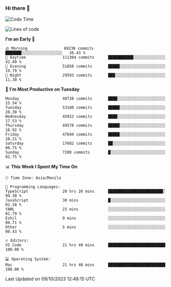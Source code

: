 ### Hi there 👋

<!--START_SECTION:waka-->
![Code Time](http://img.shields.io/badge/Code%20Time-4%2C407%20hrs%2042%20mins-blue)

![Lines of code](https://img.shields.io/badge/From%20Hello%20World%20I%27ve%20Written-104.1%20million%20lines%20of%20code-blue)

**I'm an Early 🐤** 

```text
🌞 Morning                69230 commits       ███████░░░░░░░░░░░░░░░░░░   26.43 % 
🌆 Daytime                111304 commits      ███████████░░░░░░░░░░░░░░   42.49 % 
🌃 Evening                51850 commits       █████░░░░░░░░░░░░░░░░░░░░   19.79 % 
🌙 Night                  29593 commits       ███░░░░░░░░░░░░░░░░░░░░░░   11.30 % 
```
📅 **I'm Most Productive on Tuesday** 

```text
Monday                   40720 commits       ████░░░░░░░░░░░░░░░░░░░░░   15.54 % 
Tuesday                  53180 commits       █████░░░░░░░░░░░░░░░░░░░░   20.30 % 
Wednesday                45923 commits       ████░░░░░░░░░░░░░░░░░░░░░   17.53 % 
Thursday                 49578 commits       █████░░░░░░░░░░░░░░░░░░░░   18.92 % 
Friday                   47694 commits       █████░░░░░░░░░░░░░░░░░░░░   18.21 % 
Saturday                 17682 commits       ██░░░░░░░░░░░░░░░░░░░░░░░   06.75 % 
Sunday                   7200 commits        █░░░░░░░░░░░░░░░░░░░░░░░░   02.75 % 
```


📊 **This Week I Spent My Time On** 

```text
🕑︎ Time Zone: Asia/Manila

💬 Programming Languages: 
TypeScript               20 hrs 26 mins      ████████████████████████░   94.30 % 
JavaScript               30 mins             █░░░░░░░░░░░░░░░░░░░░░░░░   02.38 % 
YAML                     23 mins             ░░░░░░░░░░░░░░░░░░░░░░░░░   01.79 % 
Ezhil                    9 mins              ░░░░░░░░░░░░░░░░░░░░░░░░░   00.71 % 
Other                    5 mins              ░░░░░░░░░░░░░░░░░░░░░░░░░   00.43 % 

🔥 Editors: 
VS Code                  21 hrs 40 mins      █████████████████████████   100.00 % 

💻 Operating System: 
Mac                      21 hrs 40 mins      █████████████████████████   100.00 % 
```


 Last Updated on 09/10/2023 12:48:15 UTC
<!--END_SECTION:waka-->


<!--
**rad182/rad182** is a ✨ _special_ ✨ repository because its `README.md` (this file) appears on your GitHub profile.

Here are some ideas to get you started:

- 🔭 I’m currently working on ...
- 🌱 I’m currently learning ...
- 👯 I’m looking to collaborate on ...
- 🤔 I’m looking for help with ...
- 💬 Ask me about ...
- 📫 How to reach me: ...
- 😄 Pronouns: ...
- ⚡ Fun fact: ...
-->
